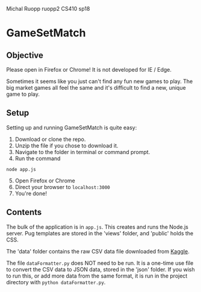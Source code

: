 Michal Ruopp
ruopp2
CS410 sp18


# GameSetMatch


## Objective

Please open in Firefox or Chrome! It is not developed for IE / Edge. 

Sometimes it seems like you just can't find any fun new games to play.
The big market games all feel the same and it's difficult to find a new, unique game to play.

## Setup

Setting up and running GameSetMatch is quite easy:

1. Download or clone the repo.
2. Unzip the file if you chose to download it.
3. Navigate to the folder in terminal or command prompt.
4. Run the command
```
node app.js
```
5. Open Firefox or Chrome
6. Direct your browser to ```localhost:3000```
7. You're done!

## Contents

The bulk of the application is in ```app.js```. This creates and runs the Node.js server. Pug templates are stored in the 'views' folder, and 'public' holds the CSS. 

The 'data' folder contains the raw CSV data file downloaded from [Kaggle](https://www.kaggle.com/egrinstein/20-years-of-games/data).

The file ```dataFormatter.py``` does NOT need to be run. It is a one-time use file to convert the CSV data to JSON data, stored in the 'json' folder. If you wish to run this, or add more data from the same format, it is run in the project directory with ```python dataFormatter.py```.

